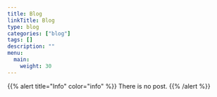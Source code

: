 ```yaml
---
title: Blog
linkTitle: Blog
type: blog
categories: ["blog"]
tags: []
description: ""
menu:
  main:
    weight: 30
---
```


{{% alert title="Info" color="info" %}}
There is no post.
{{% /alert %}}

